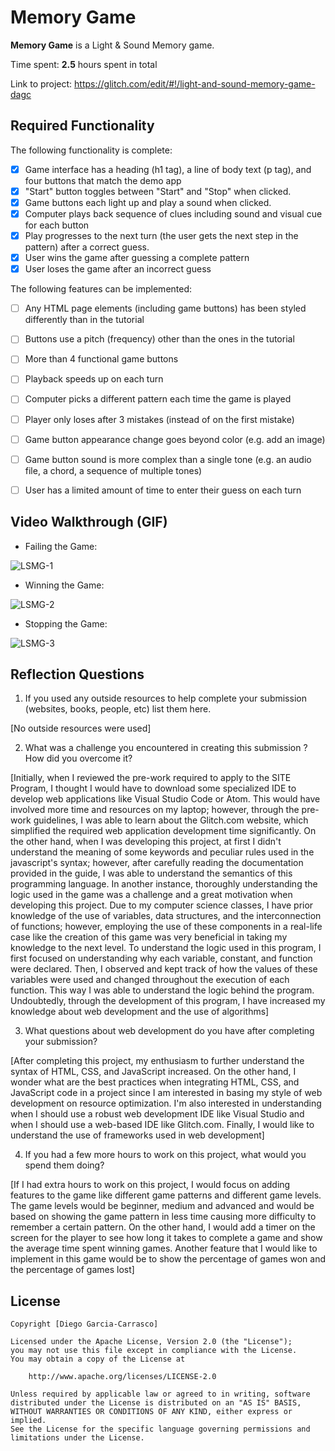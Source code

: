 # Memory Game

**Memory Game** is a Light & Sound Memory game. 

Time spent: **2.5** hours spent in total

Link to project: https://glitch.com/edit/#!/light-and-sound-memory-game-dagc

## Required Functionality

The following functionality is complete:

* [X] Game interface has a heading (h1 tag), a line of body text (p tag), and four buttons that match the demo app
* [X] "Start" button toggles between "Start" and "Stop" when clicked. 
* [X] Game buttons each light up and play a sound when clicked. 
* [X] Computer plays back sequence of clues including sound and visual cue for each button
* [X] Play progresses to the next turn (the user gets the next step in the pattern) after a correct guess. 
* [X] User wins the game after guessing a complete pattern
* [X] User loses the game after an incorrect guess

The following features can be implemented:

* [ ] Any HTML page elements (including game buttons) has been styled differently than in the tutorial
* [ ] Buttons use a pitch (frequency) other than the ones in the tutorial
* [ ] More than 4 functional game buttons
* [ ] Playback speeds up on each turn
* [ ] Computer picks a different pattern each time the game is played
* [ ] Player only loses after 3 mistakes (instead of on the first mistake)
* [ ] Game button appearance change goes beyond color (e.g. add an image)
* [ ] Game button sound is more complex than a single tone (e.g. an audio file, a chord, a sequence of multiple tones)
* [ ] User has a limited amount of time to enter their guess on each turn


## Video Walkthrough (GIF)

* Failing the Game:

![LSMG-1](https://user-images.githubusercontent.com/58459845/161372220-7233bbf6-449d-42d3-9e87-a1eee01f5819.gif)
* Winning the Game:

![LSMG-2](https://user-images.githubusercontent.com/58459845/161372772-6a3242fb-45c4-44c3-9fef-fe6775d615d4.gif)
* Stopping the Game:

![LSMG-3](https://user-images.githubusercontent.com/58459845/161372786-cc534145-53b3-46ae-95cf-4c32ff9e6016.gif)

## Reflection Questions
1. If you used any outside resources to help complete your submission (websites, books, people, etc) list them here. 

[No outside resources were used]

2. What was a challenge you encountered in creating this submission ? How did you overcome it?

[Initially, when I reviewed the pre-work required to apply to the SITE Program, I thought I would have to download some specialized IDE to develop web applications like Visual Studio Code or Atom. This would have involved more time and resources on my laptop; however, through the pre-work guidelines, I was able to learn about the Glitch.com website, which simplified the required web application development time significantly. On the other hand, when I was developing this project, at first I didn't understand the meaning of some keywords and peculiar rules used in the javascript's syntax; however, after carefully reading the documentation provided in the guide, I was able to understand the semantics of this programming language. In another instance, thoroughly understanding the logic used in the game was a challenge and a great motivation when developing this project. Due to my computer science classes, I have prior knowledge of the use of variables, data structures, and the interconnection of functions; however, employing the use of these components in a real-life case like the creation of this game was very beneficial in taking my knowledge to the next level. To understand the logic used in this program, I first focused on understanding why each variable, constant, and function were declared. Then, I observed and kept track of how the values of these variables were used and changed throughout the execution of each function. This way I was able to understand the logic behind the program. Undoubtedly, through the development of this program, I have increased my knowledge about web development and the use of algorithms]

3. What questions about web development do you have after completing your submission?

[After completing this project, my enthusiasm to further understand the syntax of HTML, CSS, and JavaScript increased. On the other hand, I wonder what are the best practices when integrating HTML, CSS, and JavaScript code in a project since I am interested in basing my style of web development on resource optimization. I'm also interested in understanding when I should use a robust web development IDE like Visual Studio and when I should use a web-based IDE like Glitch.com. Finally, I would like to understand the use of frameworks used in web development]

4. If you had a few more hours to work on this project, what would you spend them doing?

[If I had extra hours to work on this project, I would focus on adding features to the game like different game patterns and different game levels. The game levels would be beginner, medium and advanced and would be based on showing the game pattern in less time causing more difficulty to remember a certain pattern. On the other hand, I would add a timer on the screen for the player to see how long it takes to complete a game and show the average time spent winning games. Another feature that I would like to implement in this game would be to show the percentage of games won and the percentage of games lost]


## License

    Copyright [Diego Garcia-Carrasco]

    Licensed under the Apache License, Version 2.0 (the "License");
    you may not use this file except in compliance with the License.
    You may obtain a copy of the License at

        http://www.apache.org/licenses/LICENSE-2.0

    Unless required by applicable law or agreed to in writing, software
    distributed under the License is distributed on an "AS IS" BASIS,
    WITHOUT WARRANTIES OR CONDITIONS OF ANY KIND, either express or implied.
    See the License for the specific language governing permissions and
    limitations under the License.
